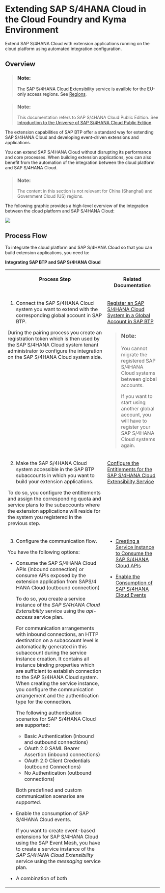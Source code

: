 <!-- loio40b9e6c3cc43498b92472da13e88c7bf -->

# Extending SAP S/4HANA Cloud in the Cloud Foundry and Kyma Environment

Extend SAP S/4HANA Cloud with extension applications running on the cloud platform using automated integration configuration.



<a name="loio40b9e6c3cc43498b92472da13e88c7bf__section_ptj_pmf_nhb"/>

## Overview

> ### Note:  
> The SAP S/4HANA Cloud Extensibility service is availble for the EU-only access regions. See [Regions](https://help.sap.com/docs/btp/sap-business-technology-platform/regions).

> ### Note:  
> This documentation refers to SAP S/4HANA Cloud Public Edition. See [Introduction to the Universe of SAP S/4HANA Cloud Public Edition](https://help.sap.com/docs/SAP_S4HANA_CLOUD/f77dde055ecb4541b57787d362c46a36/2962fce53eef47b4b3a8e6c945adafbe.html).

The extension capabilities of SAP BTP offer a standard way for extending SAP S/4HANA Cloud and developing event-driven extensions and applications.

You can extend SAP S/4HANA Cloud without disrupting its performance and core processes. When building extension applications, you can also benefit from the automation of the integration between the cloud platform and SAP S/4HANA Cloud.

> ### Note:  
> The content in this section is not relevant for China \(Shanghai\) and Government Cloud \(US\) regions.

The following graphic provides a high-level overview of the integration between the cloud platform and SAP S/4HANA Cloud:

![](images/SAPCPExtensionFactory_11bf994.png)



<a name="loio40b9e6c3cc43498b92472da13e88c7bf__section_tsg_vmf_nhb"/>

## Process Flow

To integrate the cloud platform and SAP S/4HANA Cloud so that you can build extension applications, you need to:

**Integrating SAP BTP and SAP S/4HANA Cloud**


<table>
<tr>
<th valign="top">

Process Step

</th>
<th valign="top">

Related Documentation

</th>
</tr>
<tr>
<td valign="top">

1. Connect the SAP S/4HANA Cloud system you want to extend with the corresponding global account in SAP BTP.

During the pairing process you create an registration token which is then used by the SAP S/4HANA Cloud system tenant administrator to configure the integration on the SAP S/4HANA Cloud system side.

</td>
<td valign="top">

[Register an SAP S/4HANA Cloud System in a Global Account in SAP BTP](register-an-sap-s-4hana-cloud-system-in-a-global-account-in-sap-btp-28171b6.md)

> ### Note:  
> You cannot migrate the registered SAP S/4HANA Cloud systems between global accounts.
> 
> If you want to start using another global account, you will have to register your SAP S/4HANA Cloud systems again.



</td>
</tr>
<tr>
<td valign="top">

2. Make the SAP S/4HANA Cloud system accessible in the SAP BTP subaccounts in which you want to build your extension applications.

To do so, you configure the entitlements and assign the corresponding quota and service plans to the subaccounts where the extension applications will reside for the system you registered in the previous step.

</td>
<td valign="top">

[Configure the Entitlements for the SAP S/4HANA Cloud Extensibility Service](configure-the-entitlements-for-the-sap-s-4hana-cloud-extensibility-service-65ad330.md) 

</td>
</tr>
<tr>
<td valign="top">

3. Configure the communication flow.

You have the following options:

-   Consume the SAP S/4HANA Cloud APIs \(inbound connection\) or consume APIs exposed by the extension application from SAPS/4 HANA Cloud \(outbound connection\)

    To do so, you create a service instance of the *SAP S/4HANA Cloud Extensibility* service using the *api-access* service plan.

    For communication arrangements with inbound connections, an HTTP destination on a subaccount level is automatically generated in this subaccount during the service instance creation. It contains all instance binding properties which are sufficient to establish connection to the SAP S/4HANA Cloud system. When creating the service instance, you configure the communication arrangement and the authentication type for the connection.

    The following authentication scenarios for SAP S/4HANA Cloud are supported:

    -   Basic Authentication \(inbound and outbound connections\)
    -   OAuth 2.0 SAML Bearer Assertion \(inbound connections\)
    -   OAuth 2.0 Client Credentials \(outbound Connections\)
    -   No Authentication \(outbound connections\)

    Both predefined and custom communication scenarios are supported.

-   Enable the consumption of SAP S/4HANA Cloud events.

    If you want to create event-based extensions for SAP S/4HANA Cloud using the SAP Event Mesh, you have to create a service instance of the *SAP S/4HANA Cloud Extensibility* service using the *messaging* service plan.

-   A combination of both



</td>
<td valign="top">

-   [Creating a Service Instance to Consume the SAP S/4HANA Cloud APIs](create-a-service-instance-to-consume-the-sap-s-4hana-cloud-apis-a735641.md)

-   [Enable the Consumption of SAP S/4HANA Cloud Events](enable-the-consumption-of-sap-s-4hana-cloud-events-d476ff0.md)




</td>
</tr>
</table>

